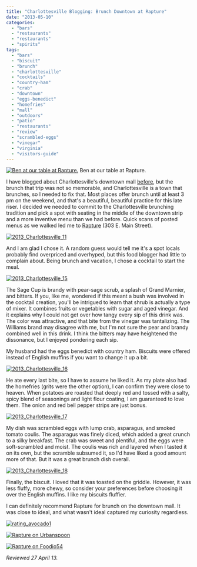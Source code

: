 ```yaml
---
title: "Charlottesville Blogging: Brunch Downtown at Rapture"
date: "2013-05-10"
categories:
  - "bars"
  - "restaurants"
  - "restaurants"
  - "spirits"
tags:
  - "bars"
  - "biscuit"
  - "brunch"
  - "charlottesville"
  - "cocktails"
  - "country-ham"
  - "crab"
  - "downtown"
  - "eggs-benedict"
  - "homefries"
  - "mall"
  - "outdoors"
  - "patio"
  - "restaurants"
  - "review"
  - "scrambled-eggs"
  - "vinegar"
  - "virginia"
  - "visitors-guide"
---
```





<div class="caption">

[![Ben at our table at Rapture.](http://s3.amazonaws.com/thegourmez-wpmedia/2013/05/2013_Charlottesville_14-500x332.jpg)](http://www.thegourmez.com/2013/05/charlottesville-blogging-brunch-downtown-at-rapture/2013_charlottesville_14/) Ben at our table at Rapture.</div>


I have blogged about Charlottesville's downtown mall [before](http://www.thegourmez.com/2012/07/charlottesville-blogging-downtown-food-and-the-downtown-mall/), but the brunch that trip was not so memorable, and Charlottesville is a town that brunches, so I needed to fix that. Most places offer brunch until at least 3 pm on the weekend, and that's a beautiful, beautiful practice for this late riser. I decided we needed to commit to the Charlottesville brunching tradition and pick a spot with seating in the middle of the downtown strip and a more inventive menu than we had before. Quick scans of posted menus as we walked led me to [Rapture](http://www.clubr2.com/Rapture/home.html) (303 E. Main Street).

[![2013_Charlottesville_11](http://s3.amazonaws.com/thegourmez-wpmedia/2013/05/2013_Charlottesville_11-500x332.jpg)](http://www.thegourmez.com/2013/05/charlottesville-blogging-brunch-downtown-at-rapture/2013_charlottesville_11/)

And I am glad I chose it. A random guess would tell me it's a spot locals probably find overpriced and overhyped, but this food blogger had little to complain about. Being brunch and vacation, I chose a cocktail to start the meal.

[![2013_Charlottesville_15](http://s3.amazonaws.com/thegourmez-wpmedia/2013/05/2013_Charlottesville_15-500x332.jpg)](http://www.thegourmez.com/2013/05/charlottesville-blogging-brunch-downtown-at-rapture/2013_charlottesville_15/)

The Sage Cup is brandy with pear-sage scrub, a splash of Grand Marnier, and bitters. If you, like me, wondered if this meant a bush was involved in the cocktail creation, you'll be intrigued to learn that shrub is actually a type of mixer. It combines fruits or vegetables with sugar and aged vinegar. And it explains why I could not get over how tangy every sip of this drink was. The color was attractive, and that bite from the vinegar was tantalizing. The Williams brand may disagree with me, but I'm not sure the pear and brandy combined well in this drink. I think the bitters may have heightened the dissonance, but I enjoyed pondering each sip.

My husband had the eggs benedict with country ham. Biscuits were offered instead of English muffins if you want to change it up a bit.

[![2013_Charlottesville_16](http://s3.amazonaws.com/thegourmez-wpmedia/2013/05/2013_Charlottesville_16-500x332.jpg)](http://www.thegourmez.com/2013/05/charlottesville-blogging-brunch-downtown-at-rapture/2013_charlottesville_16/)

He ate every last bite, so I have to assume he liked it. As my plate also had the homefries (grits were the other option), I can confirm they were close to heaven. When potatoes are roasted that deeply red and tossed with a salty, spicy blend of seasonings and light flour coating, I am guaranteed to love them. The onion and red bell pepper strips are just bonus.

[![2013_Charlottesville_17](http://s3.amazonaws.com/thegourmez-wpmedia/2013/05/2013_Charlottesville_17-500x332.jpg)](http://www.thegourmez.com/2013/05/charlottesville-blogging-brunch-downtown-at-rapture/2013_charlottesville_17/)

My dish was scrambled eggs with lump crab, asparagus, and smoked tomato coulis. The asparagus was finely diced, which added a great crunch to a silky breakfast. The crab was sweet and plentiful, and the eggs were soft-scrambled and moist. The coulis was rich and layered when I tasted it on its own, but the scramble subsumed it, so I'd have liked a good amount more of that. But it was a great brunch dish overall.

[![2013_Charlottesville_18](http://s3.amazonaws.com/thegourmez-wpmedia/2013/05/2013_Charlottesville_18-500x332.jpg)](http://www.thegourmez.com/2013/05/charlottesville-blogging-brunch-downtown-at-rapture/2013_charlottesville_18/)

Finally, the biscuit. I loved that it was toasted on the griddle. However, it was less fluffy, more chewy, so consider your preferences before choosing it over the English muffins. I like my biscuits fluffier.

I can definitely recommend Rapture for brunch on the downtown mall. It was close to ideal, and what wasn't ideal captured my curiosity regardless.

[![rating_avocado1](http://s3.amazonaws.com/thegourmez-wpmedia/2009/02/rating_avocado1.gif)](http://www.thegourmez.com/2009/02/restaurant-review-nanas-durham/rating_avocado1/)

[![Rapture on Urbanspoon](http://www.urbanspoon.com/b/link/853285/minilink.gif)](http://www.urbanspoon.com/r/108/853285/restaurant/Rapture-Charlottesville)

[![Rapture on Foodio54](http://foodio54.com/images/badge-1-760f7.jpg)](http://foodio54.com/restaurant/Charlottesville-VA/760f7/Rapture)

_Reviewed 27 April 13._
